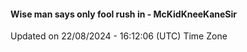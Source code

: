 #### Wise man says only fool rush in - McKidKneeKaneSir
Updated on 22/08/2024 - 16:12:06 (UTC) Time Zone
